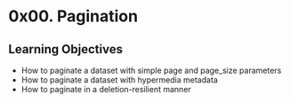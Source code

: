 # 0x00. Pagination

## Learning Objectives
* How to paginate a dataset with simple page and page_size parameters
* How to paginate a dataset with hypermedia metadata
* How to paginate in a deletion-resilient manner
